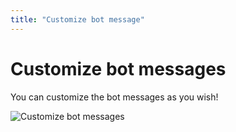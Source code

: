```yaml
---
title: "Customize bot message"
---
```


# Customize bot messages

You can customize the bot messages as you wish!

![Customize bot messages](/images/docs/custom-bot-messages.png)
